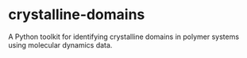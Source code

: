 # crystalline-domains
A Python toolkit for identifying crystalline domains in polymer systems using molecular dynamics data.
